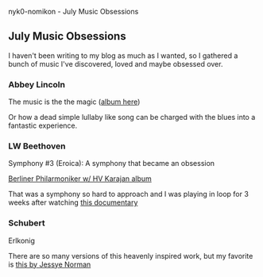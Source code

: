 nyk0-nomikon - July Music Obsessions

## July Music Obsessions

I haven't been writing to my blog as much as I wanted, so I gathered a bunch of music I've discovered, loved and maybe obsessed over.

### Abbey Lincoln

The music is the the magic ([album here](https://open.spotify.com/album/7adPjhJuyYJfvbWgi4YdhJ))

Or how a dead simple lullaby like song can be charged with the blues into a fantastic experience.

### LW Beethoven

Symphony #3 (Eroica): A symphony that became an obsession

[Berliner Philarmoniker w/ HV Karajan album](https://open.spotify.com/album/6Xa8CONoChwmnjFjBmka3e)

That was a symphony so hard to approach and I was playing in loop for 3 weeks after watching [this documentary](https://www.youtube.com/watch?v=J5zFitBASEw)

### Schubert

Erlkonig

There are so many versions of this heavenly inspired work, but my favorite is [this by Jessye Norman](https://www.youtube.com/watch?v=8noeFpdfWcQ&list=PLQY0zQBqYyrXqfNXeekDQyZOjI5_E9Ew4&index=6)
